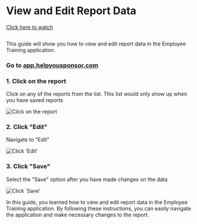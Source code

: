 # View and Edit Report Data

[Click here to watch](https://app.guidde.com/share/playbooks/2ThS9FKy6LDfUTKU5moSM6)

<figure><img src="https://firebasestorage.googleapis.com/v0/b/guidde-production.appspot.com/o/gif%2F2ThS9FKy6LDfUTKU5moSM6.gif?alt=media&#x26;token=db1ee314-c858-4c77-9f0e-7cf78901ddb9" alt=""><figcaption></figcaption></figure>

This guide will show you how to view and edit report data in the Employee Training application.

### Go to [app.helpyousponsor.com](http://app.helpyousponsor.com)

### 1. Click on the report

Click on any of the reports from the list. This list would only show up when you have saved reports

![Click on the report](https://static.guidde.com/v0/qg%2Fwl7tQvj4QObxHmT8TrK0RLT3zvo1%2F2ThS9FKy6LDfUTKU5moSM6%2FsXMUogmKo2snaf4KMvGRSn\_doc.png?alt=media\&token=b26fac9e-c4fa-4e8e-b327-5a3e815e520c)

### 2. Click "Edit"

Navigate to "Edit"

![Click 'Edit'](https://static.guidde.com/v0/qg%2Fwl7tQvj4QObxHmT8TrK0RLT3zvo1%2F2ThS9FKy6LDfUTKU5moSM6%2FbgJFzRR7HYqZfeXL5ejFRm\_doc.png?alt=media\&token=94b0615d-9d16-4dd6-ad37-6ee2ee027ed3)

### 3. Click "Save"

Select the "Save" option after you have made changes on the data

![Click 'Save'](https://static.guidde.com/v0/qg%2Fwl7tQvj4QObxHmT8TrK0RLT3zvo1%2F2ThS9FKy6LDfUTKU5moSM6%2F3xq8prSjmhVRcmLGFpxzf6\_doc.png?alt=media\&token=ab31acde-96a3-4750-9825-8518bc096d71)

In this guide, you learned how to view and edit report data in the Employee Training application. By following these instructions, you can easily navigate the application and make necessary changes to the report.
